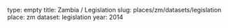 type: empty
title: Zambia / Legislation
slug: places/zm/datasets/legislation
place: zm
dataset: legislation
year: 2014
